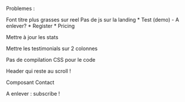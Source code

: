 Problemes :

Font titre plus grasses sur reel
Pas de js sur la landing
     * Test (demo) - A enlever?
     * Register
     * Pricing

Mettre à jour les stats

Mettre les testimonials sur 2 colonnes

Pas de compilation CSS pour le code

Header qui reste au scroll !

Composant Contact

A enlever : subscribe !
